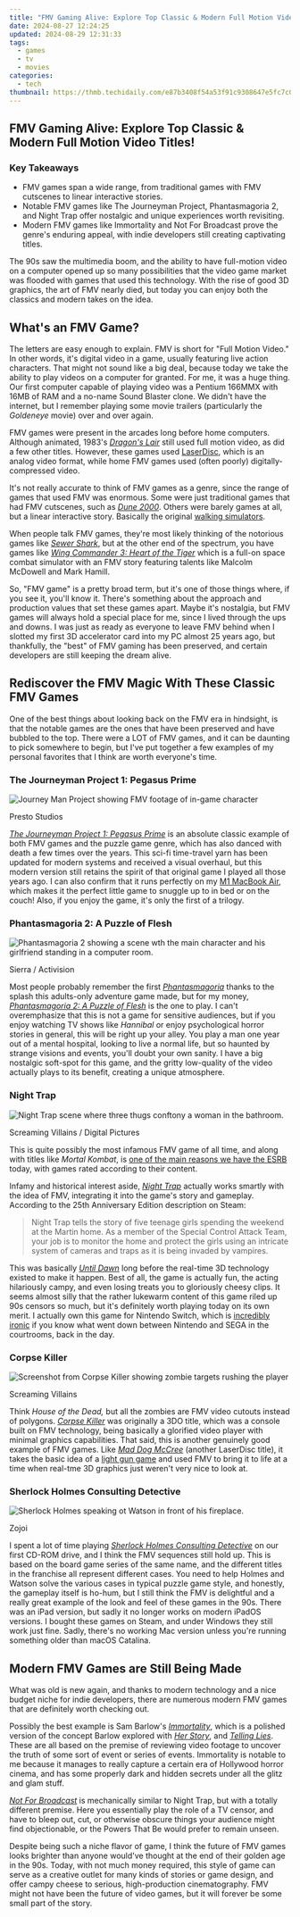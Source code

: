 ```yaml
---
title: "FMV Gaming Alive: Explore Top Classic & Modern Full Motion Video Titles!"
date: 2024-08-27 12:24:25
updated: 2024-08-29 12:31:33
tags:
  - games
  - tv
  - movies
categories:
  - tech
thumbnail: https://thmb.techidaily.com/e87b3408f54a53f91c9308647e5fc7c06d24ab266fe9e1d96c042582b4eeaa37.jpg
---
```


## FMV Gaming Alive: Explore Top Classic & Modern Full Motion Video Titles!

### Key Takeaways

* FMV games span a wide range, from traditional games with FMV cutscenes to linear interactive stories.
* Notable FMV games like The Journeyman Project, Phantasmagoria 2, and Night Trap offer nostalgic and unique experiences worth revisiting.
* Modern FMV games like Immortality and Not For Broadcast prove the genre's enduring appeal, with indie developers still creating captivating titles.

 The 90s saw the multimedia boom, and the ability to have full-motion video on a computer opened up so many possibilities that the video game market was flooded with games that used this technology. With the rise of good 3D graphics, the art of FMV nearly died, but today you can enjoy both the classics and modern takes on the idea.

##  What's an FMV Game?

 The letters are easy enough to explain. FMV is short for "Full Motion Video." In other words, it's digital video in a game, usually featuring live action characters. That might not sound like a big deal, because today we take the ability to play videos on a computer for granted. For me, it was a huge thing. Our first computer capable of playing video was a Pentium 166MMX with 16MB of RAM and a no-name Sound Blaster clone. We didn't have the internet, but I remember playing some movie trailers (particularly the _Goldeneye_ movie) over and over again.

 FMV games were present in the arcades long before home computers. Although animated, 1983's [_Dragon's Lair_](https://www.nintendo.com/us/store/products/dragons-lair-trilogy-switch/) still used full motion video, as did a few other titles. However, these games used [LaserDisc](https://facebook-videos.techidaily.com/4-ways-how-to-download-videos-from-facebook-messenger-in-2024/), which is an analog video format, while home FMV games used (often poorly) digitally-compressed video.

 It's not really accurate to think of FMV games as a genre, since the range of games that used FMV was enormous. Some were just traditional games that had FMV cutscenes, such as [_Dune 2000_](https://en.wikipedia.org/wiki/Dune%5F2000). Others were barely games at all, but a linear interactive story. Basically the original [walking simulators](https://facebook-video-share.techidaily.com/new-the-hidden-costs-of-youtube-earning/).

 When people talk FMV games, they're most likely thinking of the notorious games like [_Sewer Shark_](https://www.imdb.com/title/tt0278701/), but at the other end of the spectrum, you have games like _[Wing Commander 3: Heart of the Tiger](https://www.gog.com/en/game/wing%5Fcommander%5F3%5Fheart%5Fof%5Fthe%5Ftiger)_ which is a full-on space combat simulator with an FMV story featuring talents like Malcolm McDowell and Mark Hamill.

 So, "FMV game" is a pretty broad term, but it's one of those things where, if you see it, you'll know it. There's something about the approach and production values that set these games apart. Maybe it's nostalgia, but FMV games will always hold a special place for me, since I lived through the ups and downs. I was just as ready as everyone to leave FMV behind when I slotted my first 3D accelerator card into my PC almost 25 years ago, but thankfully, the "best" of FMV gaming has been preserved, and certain developers are still keeping the dream alive.

##  Rediscover the FMV Magic With These Classic FMV Games

 One of the best things about looking back on the FMV era in hindsight, is that the notable games are the ones that have been preserved and have bubbled to the top. There were a LOT of FMV games, and it can be daunting to pick somewhere to begin, but I've put together a few examples of my personal favorites that I think are worth everyone's time.

###  The Journeyman Project 1: Pegasus Prime

![Journey Man Project showing FMV footage of in-game character](https://static1.howtogeekimages.com/wordpress/wp-content/uploads/2024/08/journey-man-project-showing-fmv-footage-of-in-game-character.jpg) 

Presto Studios

[_The Journeyman Project 1: Pegasus Prime_](https://www.gog.com/en/game/journeyman%5Fproject%5F1%5Fpegasus%5Fprime%5Fthe) is an absolute classic example of both FMV games and the puzzle game genre, which has also danced with death a few times over the years. This sci-fi time-travel yarn has been updated for modern systems and received a visual overhaul, but this modern version still retains the spirit of that original game I played all those years ago. I can also confirm that it runs perfectly on my [M1 MacBook Air](https://facebook-video-share.techidaily.com/new-2024-approved-discover-the-best-tools-and-tips-to-accurately-tag-your-videos/), which makes it the perfect little game to snuggle up to in bed or on the couch! Also, if you enjoy the game, it's only the first of a trilogy.

###  Phantasmagoria 2: A Puzzle of Flesh

![Phantasmagoria 2 showing a scene wth the main character and his girlfriend standing in a computer room.](https://static1.howtogeekimages.com/wordpress/wp-content/uploads/2024/08/phantasmagoria-2-showing-a-scene-wth-the-main-character-and-his-girlfriend-standing-in-a-computer-room.jpg) 

Sierra / Activision

 Most people probably remember the first [_Phantasmagoria_](https://www.gog.com/en/game/phantasmagoria) thanks to the splash this adults-only adventure game made, but for my money, _[Phantasmagoria 2: A Puzzle of Flesh](https://www.gog.com/en/game/phantasmagoria%5F2)_ is the one to play. I can't overemphasize that this is not a game for sensitive audiences, but if you enjoy watching TV shows like _Hannibal_ or enjoy psychological horror stories in general, this will be right up your alley. You play a man one year out of a mental hospital, looking to live a normal life, but so haunted by strange visions and events, you'll doubt your own sanity. I have a big nostalgic soft-spot for this game, and the gritty low-quality of the video actually plays to its benefit, creating a unique atmosphere.

###  Night Trap

![Night Trap scene where three thugs conftony a woman in the bathroom.](https://static1.howtogeekimages.com/wordpress/wp-content/uploads/2024/08/night-trap-scene-where-three-thugs-conftony-a-woman-in-the-bathroom.jpg) 

Screaming Villains / Digital Pictures

 This is quite possibly the most infamous FMV game of all time, and along with titles like _Mortal Kombat_, is [one of the main reasons we have the ESRB](https://screenrant.com/night-trap-game-esrb-rating-creation-1990s/) today, with games rated according to their content.

 Infamy and historical interest aside, [_Night Trap_](https://store.steampowered.com/app/643620/Night%5FTrap%5F%5F25th%5FAnniversary%5FEdition/) actually works smartly with the idea of FMV, integrating it into the game's story and gameplay. According to the 25th Anniversary Edition description on Steam:

> Night Trap tells the story of five teenage girls spending the weekend at the Martin home. As a member of the Special Control Attack Team, your job is to monitor the home and protect the girls using an intricate system of cameras and traps as it is being invaded by vampires.

 This was basically [_Until Dawn_](https://store.steampowered.com/app/2172010/Until%5FDawn/) long before the real-time 3D technology existed to make it happen. Best of all, the game is actually fun, the acting hilariously campy, and even losing treats you to gloriously cheesy clips. It seems almost silly that the rather lukewarm content of this game riled up 90s censors so much, but it's definitely worth playing today on its own merit. I actually own this game for Nintendo Switch, which is [incredibly ironic](https://www.reddit.com/r/NintendoSwitch/comments/9loze3/night%5Ftrap%5Fwill%5Fnever%5Fappear%5Fon%5Fa%5Fnintendo%5Fsystem/) if you know what went down between Nintendo and SEGA in the courtrooms, back in the day.

###  Corpse Killer

![Screenshot from Corpse Killer showing zombie targets rushing the player](https://static1.howtogeekimages.com/wordpress/wp-content/uploads/2024/08/screenshot-from-corpse-killer-showing-zombie-targets-rushing-the-player.jpg) 

Screaming Villains

 Think _House of the Dead,_ but all the zombies are FMV video cutouts instead of polygons. [_Corpse Killer_](https://store.steampowered.com/app/1087700/Corpse%5FKiller%5F%5F25th%5FAnniversary%5FEdition/) was originally a 3DO title, which was a console built on FMV technology, being basically a glorified video player with minimal graphics capabilities. That said, this is another genuinely good example of FMV games. Like [_Mad Dog McCree_](https://en.wikipedia.org/wiki/Mad%5FDog%5FMcCree) (another LaserDisc title), it takes the basic idea of a [light gun game](https://fox-helps.techidaily.com/transform-your-virtual-meetings-using-zoom-within-the-gmail-platform/) and used FMV to bring it to life at a time when real-tme 3D graphics just weren't very nice to look at.

###  Sherlock Holmes Consulting Detective

![Sherlock Holmes speaking ot Watson in front of his fireplace.](https://static1.howtogeekimages.com/wordpress/wp-content/uploads/2024/08/sherlock-holmes-speaking-ot-watson-in-front-of-his-fireplace.jpg) 

Zojoi

 I spent a lot of time playing [_Sherlock Holmes Consulting Detective_](https://store.steampowered.com/app/374010/Sherlock%5FHolmes%5FConsulting%5FDetective%5FThe%5FCase%5Fof%5Fthe%5FMummys%5FCurse/) on our first CD-ROM drive, and I think the FMV sequences still hold up. This is based on the board game series of the same name, and the different titles in the franchise all represent different cases. You need to help Holmes and Watson solve the various cases in typical puzzle game style, and honestly, the gameplay itself is ho-hum, but I still think the FMV is delightful and a really great example of the look and feel of these games in the 90s. There was an iPad version, but sadly it no longer works on modern iPadOS versions. I bought these games on Steam, and under Windows they still work just fine. Sadly, there's no working Mac version unless you're running something older than macOS Catalina.

##  Modern FMV Games are Still Being Made

 What was old is new again, and thanks to modern technology and a nice budget niche for indie developers, there are numerous modern FMV games that are definitely worth checking out.

 Possibly the best example is Sam Barlow's [_Immortality_](https://store.steampowered.com/app/1350200/IMMORTALITY/), which is a polished version of the concept Barlow explored with [_Her Story_](https://store.steampowered.com/app/368370/Her%5FStory/), and [_Telling Lies_](https://store.steampowered.com/app/762830/Telling%5FLies/). These are all based on the premise of reviewing video footage to uncover the truth of some sort of event or series of events. Immortality is notable to me because it manages to really capture a certain era of Hollywood horror cinema, and has some properly dark and hidden secrets under all the glitz and glam stuff.

[_Not For Broadcast_](https://store.steampowered.com/app/1147550/Not%5FFor%5FBroadcast/) is mechanically similar to Night Trap, but with a totally different premise. Here you essentially play the role of a TV censor, and have to bleep out, cut, or otherwise obscure things your audience might find objectionable, or the Powers That Be would prefer to remain unseen.

 Despite being such a niche flavor of game, I think the future of FMV games looks brighter than anyone would've thought at the end of their golden age in the 90s. Today, with not much money required, this style of game can serve as a creative outlet for many kinds of stories or game design, and offer campy cheese to serious, high-production cinematography. FMV might not have been the future of video games, but it will forever be some small part of the story.

<ins class="adsbygoogle"
     style="display:block"
     data-ad-format="autorelaxed"
     data-ad-client="ca-pub-7571918770474297"
     data-ad-slot="1223367746"></ins>



<ins class="adsbygoogle"
     style="display:block"
     data-ad-client="ca-pub-7571918770474297"
     data-ad-slot="8358498916"
     data-ad-format="auto"
     data-full-width-responsive="true"></ins>
